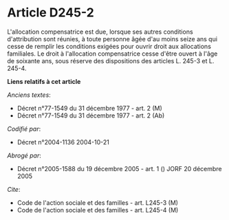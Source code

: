 # Article D245-2

L'allocation compensatrice est due, lorsque ses autres conditions d'attribution sont réunies, à toute personne âgée d'au
moins seize ans qui cesse de remplir les conditions exigées pour ouvrir droit aux allocations familiales. Le droit à
l'allocation compensatrice cesse d'être ouvert à l'âge de soixante ans, sous réserve des dispositions des articles L. 245-3
et L. 245-4.

**Liens relatifs à cet article**

_Anciens textes_:

  - Décret n°77-1549 du 31 décembre 1977 - art. 2 (M)
  - Décret n°77-1549 du 31 décembre 1977 - art. 2 (Ab)

_Codifié par_:

  - Décret n°2004-1136 2004-10-21

_Abrogé par_:

  - Décret n°2005-1588 du 19 décembre 2005 - art. 1 () JORF 20 décembre 2005

_Cite_:

  - Code de l'action sociale et des familles - art. L245-3 (M)
  - Code de l'action sociale et des familles - art. L245-4 (M)
